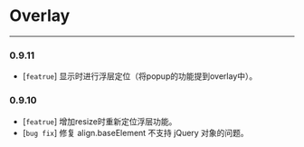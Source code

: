 # Overlay

---

### 0.9.11

* [`featrue`] 显示时进行浮层定位（将popup的功能提到overlay中）。

### 0.9.10

* [`featrue`] 增加resize时重新定位浮层功能。
* [`bug fix`] 修复 align.baseElement 不支持 jQuery 对象的问题。

